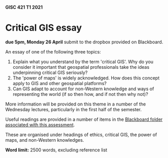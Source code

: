 #### GISC 421 T1 2021
# Critical GIS essay
**due 5pm, Monday 26 April** submit to the dropbox provided on Blackboard.

An essay of one of the following three topics:
1. Explain what you understand by the term 'critical GIS'. Why do you consider it important that geospatial professionals take the ideas underpinning critical GIS seriously?
2. The 'power of maps' is widely acknowledged. How does this concept apply to GIS and other geospatial platforms?
3. Can GIS adapt to account for non-Western knowledge and ways of representing the world (if so then how, and if not then why not)?

More information will be provided on this theme in a number of the Wednesday lectures, particularly in the first half of the semester.

Useful readings are provided in a number of items in the [Blackboard folder associated with this assessment](https://blackboard.vuw.ac.nz/webapps/blackboard/content/listContentEditable.jsp?content_id=_2960996_1&course_id=_111562_1).

These are organised under headings of ethics, critical GIS, the power of maps, and non-Western knowledges.

**Word limit:** 2500 words, excluding reference list
